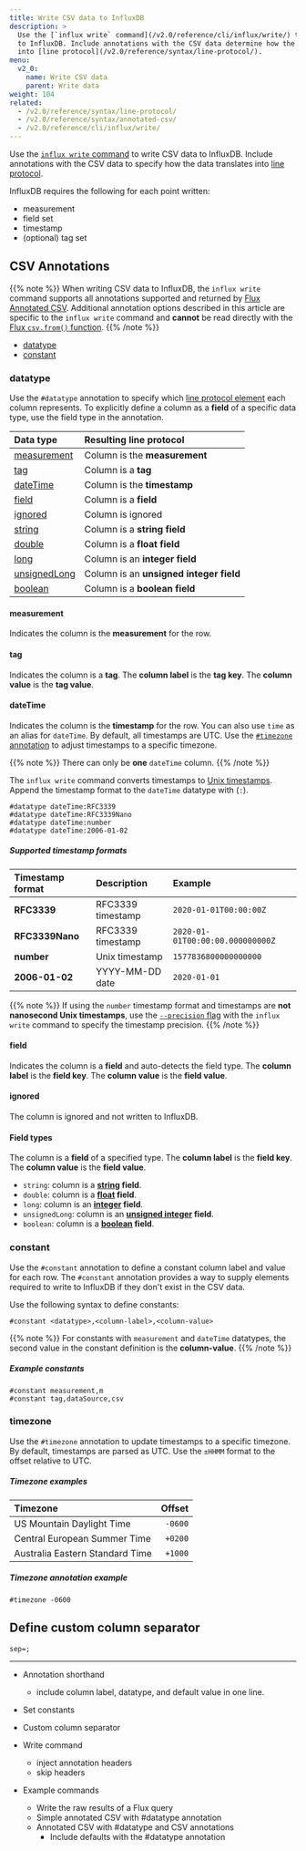 ```yaml
---
title: Write CSV data to InfluxDB
description: >
  Use the [`influx write` command](/v2.0/reference/cli/influx/write/) to write CSV data
  to InfluxDB. Include annotations with the CSV data determine how the data translates
  into [line protocol](/v2.0/reference/syntax/line-protocol/).
menu:
  v2_0:
    name: Write CSV data
    parent: Write data
weight: 104
related:
  - /v2.0/reference/syntax/line-protocol/
  - /v2.0/reference/syntax/annotated-csv/
  - /v2.0/reference/cli/influx/write/
---
```


Use the [`influx write` command](/v2.0/reference/cli/influx/write/) to write CSV data
to InfluxDB. Include annotations with the CSV data to specify how the data translates
into [line protocol](/v2.0/reference/syntax/line-protocol/).

InfluxDB requires the following for each point written:

- measurement
- field set
- timestamp
- (optional) tag set

## CSV Annotations

{{% note %}}
When writing CSV data to InfluxDB, the `influx write` command supports all annotations
supported and returned by [Flux Annotated CSV](/v2.0/reference/syntax/annotated-csv/).
Additional annotation options described in this article are specific to the
`influx write` command and **cannot** be read directly with the
[Flux `csv.from()` function](/v2.0/reference/flux/stdlib/csv/from/).
{{% /note %}}

- [datatype](#datatype)
- [constant](#constant)

### datatype
Use the `#datatype` annotation to specify which [line protocol element](/v2.0/reference/syntax/line-protocol/#elements-of-line-protocol)
each column represents.
To explicitly define a column as a **field** of a specific data type, use the field
type in the annotation.

| Data type                    | Resulting line protocol                 |
|:----------                   |:-----------------------                 |
| [measurement](#measurement)  | Column is the **measurement**           |
| [tag](#tag)                  | Column is a **tag**                     |
| [dateTime](#datetime)        | Column is the **timestamp**             |
| [field](#field)              | Column is a **field**                   |
| [ignored](#ignored)          | Column is ignored                       |
| [string](#field-types)       | Column is a **string field**            |
| [double](#field-types)       | Column is a **float field**             |
| [long](#field-types)         | Column is an **integer field**          |
| [unsignedLong](#field-types) | Column is an **unsigned integer field** |
| [boolean](#field-types)      | Column is a **boolean field**           |

#### measurement
Indicates the column is the **measurement** for the row.

#### tag
Indicates the column is a **tag**.
The **column label** is the **tag key**.
The **column value** is the **tag value**.

#### dateTime
Indicates the column is the **timestamp** for the row.
You can also use `time` as an alias for `dateTime`.
By default, all timestamps are UTC.
Use the [`#timezone` annotation](#timezone) to adjust timestamps to a specific timezone.

{{% note %}}
There can only be **one** `dateTime` column.
{{% /note %}}

The `influx write` command converts timestamps to [Unix timestamps](/v2.0/reference/glossary/#unix-timestamp).
Append the timestamp format to the `dateTime` datatype with (`:`).

```csv
#datatype dateTime:RFC3339
#datatype dateTime:RFC3339Nano
#datatype dateTime:number
#datatype dateTime:2006-01-02
```

##### Supported timestamp formats

| Timestamp format | Description       | Example                          |
|:---------------- |:-----------       |:-------                          |
| **RFC3339**      | RFC3339 timestamp | `2020-01-01T00:00:00Z`           |
| **RFC3339Nano**  | RFC3339 timestamp | `2020-01-01T00:00:00.000000000Z` |
| **number**       | Unix timestamp    | `1577836800000000000`            |
| **2006-01-02**   | YYYY-MM-DD date   | `2020-01-01`                     |

{{% note %}}
If using the `number` timestamp format and timestamps are **not nanosecond Unix timestamps**,
use the [`--precision` flag](/v2.0/reference/cli/influx/write/#flags) with the
`influx write` command to specify the timestamp precision.
{{% /note %}}

#### field
Indicates the column is a **field** and auto-detects the field type.
The **column label** is the **field key**.
The **column value** is the **field value**.

#### ignored
The column is ignored and not written to InfluxDB.

#### Field types
The column is a **field** of a specified type.
The **column label** is the **field key**.
The **column value** is the **field value**.

- `string`: column is a **[string](/v2.0/reference/glossary/#string) field**.
- `double`: column is a **[float](/v2.0/reference/glossary/#float) field**.
- `long`: column is an **[integer](/v2.0/reference/glossary/#integer) field**.
- `unsignedLong`: column is an **[unsigned integer](/v2.0/reference/glossary/#unsigned-integer) field**.
- `boolean`: column is a **[boolean](/v2.0/reference/glossary/#boolean) field**.

### constant
Use the `#constant` annotation to define a constant column label and value for each row.
The `#constant` annotation provides a way to supply elements required to write
to InfluxDB if they don't exist in the CSV data.

Use the following syntax to define constants:

```
#constant <datatype>,<column-label>,<column-value>
```

{{% note %}}
For constants with `measurement` and `dateTime` datatypes, the second value in
the constant definition is the **column-value**.
{{% /note %}}

##### Example constants
```
#constant measurement,m
#constant tag,dataSource,csv
```

### timezone
Use the `#timezone` annotation to update timestamps to a specific timezone.
By default, timestamps are parsed as UTC.
Use the `±HHMM` format to the offset relative to UTC.

##### Timezone examples
| Timezone                        | Offset  |
|:--------                        | ------: |
| US Mountain Daylight Time       | `-0600` |
| Central European Summer Time    | `+0200` |
| Australia Eastern Standard Time | `+1000` |

##### Timezone annotation example
```
#timezone -0600
```


## Define custom column separator
```
sep=;
```

---

  - Annotation shorthand
    - include column label, datatype, and default value in one line.
  - Set constants
  - Custom column separator

- Write command
  - inject annotation headers
  - skip headers

- Example commands
  - Write the raw results of a Flux query
  - Simple annotated CSV with #datatype annotation
  - Annotated CSV with #datatype and CSV annotations
    - Include defaults with the #datatype annotation
